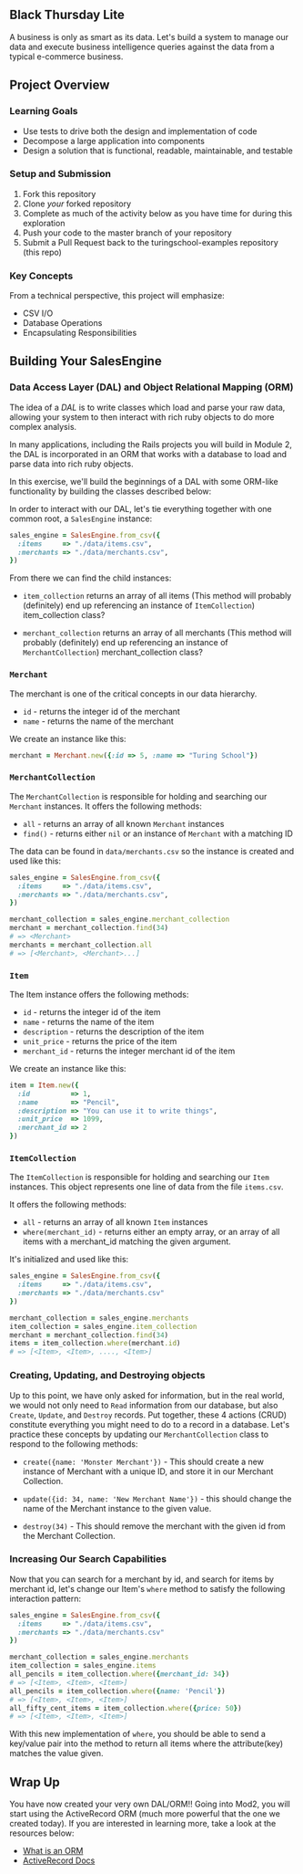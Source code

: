 ## Black Thursday Lite

A business is only as smart as its data. Let's build a system to manage our data and execute business intelligence queries against the data from a typical e-commerce business.

Project Overview
-----------------

### Learning Goals

*   Use tests to drive both the design and implementation of code
*   Decompose a large application into components
*   Design a solution that is functional, readable, maintainable, and testable

### Setup and Submission

1.  Fork this repository
1.  Clone _your_ forked repository
1.  Complete as much of the activity below as you have time for during this exploration
1.  Push your code to the master branch of your repository
1.  Submit a Pull Request back to the turingschool-examples repository (this repo)


### Key Concepts

From a technical perspective, this project will emphasize:

*   CSV I/O
*   Database Operations
*   Encapsulating Responsibilities

## Building Your SalesEngine

### Data Access Layer (DAL) and Object Relational Mapping (ORM)

The idea of a *DAL* is to write classes which load and parse your raw data, allowing your system to then interact with rich ruby objects to do more complex analysis.

In many applications, including the Rails projects you will build in Module 2, the DAL is incorporated in an ORM that works with a database to load and parse data into rich ruby objects.

In this exercise, we'll build the beginnings of a DAL with some ORM-like functionality by building the classes described below:

In order to interact with our DAL, let's tie everything together with one common root, a `SalesEngine` instance:

```ruby
sales_engine = SalesEngine.from_csv({
  :items     => "./data/items.csv",
  :merchants => "./data/merchants.csv",
})
```

From there we can find the child instances:

*   `item_collection` returns an array of all items (This method will probably (definitely) end up referencing an instance of `ItemCollection`)
item_collection class?

*   `merchant_collection` returns an array of all merchants (This method will probably (definitely) end up referencing an instance of `MerchantCollection`)
merchant_collection class?

### `Merchant`

The merchant is one of the critical concepts in our data hierarchy.

*   `id` - returns the integer id of the merchant
*   `name` - returns the name of the merchant

We create an instance like this:

```ruby
merchant = Merchant.new({:id => 5, :name => "Turing School"})
```

### `MerchantCollection`

The `MerchantCollection` is responsible for holding and searching our `Merchant`
instances. It offers the following methods:

*   `all` - returns an array of all known `Merchant` instances
*   `find()` - returns either `nil` or an instance of `Merchant` with a matching ID

The data can be found in `data/merchants.csv` so the instance is created and used like this:

```ruby
sales_engine = SalesEngine.from_csv({
  :items     => "./data/items.csv",
  :merchants => "./data/merchants.csv",
})

merchant_collection = sales_engine.merchant_collection
merchant = merchant_collection.find(34)
# => <Merchant>
merchants = merchant_collection.all
# => [<Merchant>, <Merchant>...]
```

### `Item`

The Item instance offers the following methods:

*   `id` - returns the integer id of the item
*   `name` - returns the name of the item
*   `description` - returns the description of the item
*   `unit_price` - returns the price of the item
*   `merchant_id` - returns the integer merchant id of the item

We create an instance like this:

```ruby
item = Item.new({
  :id          => 1,
  :name        => "Pencil",
  :description => "You can use it to write things",
  :unit_price  => 1099,
  :merchant_id => 2
})
```

### `ItemCollection`

The `ItemCollection` is responsible for holding and searching our `Item`
instances. This object represents one line of data from the file `items.csv`.

It offers the following methods:

*   `all` - returns an array of all known `Item` instances
*   `where(merchant_id)` - returns either an empty array, or an array of all items with a merchant_id matching the given argument.

It's initialized and used like this:

```ruby
sales_engine = SalesEngine.from_csv({
  :items     => "./data/items.csv",
  :merchants => "./data/merchants.csv"
})

merchant_collection = sales_engine.merchants
item_collection = sales_engine.item_collection
merchant = merchant_collection.find(34)
items = item_collection.where(merchant.id)
# => [<Item>, <Item>, ...., <Item>]
```

### Creating, Updating, and Destroying objects

Up to this point, we have only asked for information, but in the real world, we would not only need to `Read` information from our database, but also `Create`, `Update`, and `Destroy` records.  Put together, these 4 actions (CRUD) constitute everything you might need to do to a record in a database.  Let's practice these concepts by updating our `MerchantCollection` class to respond to the following methods:

* `create({name: 'Monster Merchant'})` - This should create a new instance of Merchant with a unique ID, and store it in our Merchant Collection.

* `update({id: 34, name: 'New Merchant Name'})` - this should change the name of the Merchant instance to the given value.

* `destroy(34)` - This should remove the merchant with the given id from the Merchant Collection.

### Increasing Our Search Capabilities

Now that you can search for a merchant by id, and search for items by merchant id, let's change our Item's `where` method to satisfy the following interaction pattern:

```ruby
sales_engine = SalesEngine.from_csv({
  :items     => "./data/items.csv",
  :merchants => "./data/merchants.csv"
})

merchant_collection = sales_engine.merchants
item_collection = sales_engine.items
all_pencils = item_collection.where({merchant_id: 34})
# => [<Item>, <Item>, <Item>]
all_pencils = item_collection.where({name: 'Pencil'})
# => [<Item>, <Item>, <Item>]
all_fifty_cent_items = item_collection.where({price: 50})
# => [<Item>, <Item>, <Item>]
```

With this new implementation of `where`, you should be able to send a key/value pair into the method to return all items where the attribute(key) matches the value given.

## Wrap Up

You have now created your very own DAL/ORM!!  Going into Mod2, you will start using the ActiveRecord ORM (much more powerful that the one we created today).  If you are interested in learning more, take a look at the resources below:

* [What is an ORM](https://blog.bitsrc.io/what-is-an-orm-and-why-you-should-use-it-b2b6f75f5e2a)
* [ActiveRecord Docs](https://guides.rubyonrails.org/active_record_basics.html)
